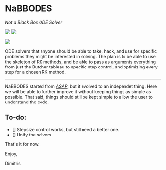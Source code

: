 

# NaBBODES
*Not a Black Box ODE Solver*

![](https://img.shields.io/badge/language-C++-black.svg)  ![](https://tokei.rs/b1/github/dkaramit/NaBBODES)
  
![](https://img.shields.io/github/repo-size/dkaramit/NaBBODES?color=blue)

ODE solvers that anyone should be able to take, hack, and use for specific problems they might be interested in solving. The plan is to be able to use the skeleton of RK methods, and be able to pass as arguments everything from just the Butcher tableau to specific step control, and optimizing every step for a chosen RK method. 



---
NaBBODES started from [*ASAP*](https://dkaramit.github.io/ASAP/), but it evolved to an independet thing. Here we will be able to further improve it without keeping things as simple as possible.  That said, things should still be kept simple to allow the user to understand the code.

## To-do:
- [] Stepsize control works, but still need a better one.
- [] Unify the solvers.


That's it for now.

Enjoy,

Dimitris
